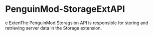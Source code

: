 # PenguinMod-StorageExtAPI
e ExtenThe PenguinMod Storagsion API is responsible for storing and retrieving server data in the Storage extension.
